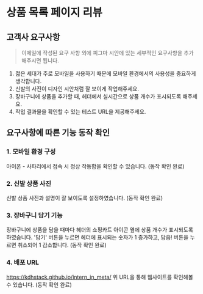 # 상품 목록 페이지 리뷰

## 고객사 요구사항
> 이메일에 작성된 요구 사항 외에 피그마 시안에 있는 세부적인 요구사항을 추가해주시면 됩니다.

1. 젊은 세대가 주로 모바일을 사용하기 때문에 모바일 환경에서의 사용성을 중요하게 생각합니다.
2. 신발의 사진이 디자인 시안처럼 잘 보이게 작업해주세요.
3. 장바구니에 상품을 추가할 때, 헤더에서 실시간으로 상품 개수가 표시되도록 해주세요.
4. 작업 결과물을 확인할 수 있는 테스트 URL을 제공해주세요.

## 요구사항에 따른 기능 동작 확인

### 1. 모바일 환경 구성
아이폰 - 사파리에서 접속 시 정상 작동함을 확인할 수 있습니다. (동작 확인 완료)

### 2. 신발 상품 사진
신발 상품 사진과 설명이 잘 보이도록 설정하였습니다. (동작 확인 완료)

### 3. 장바구니 담기 기능
장바구니에 상품을 담을 때마다 헤더의 쇼핑카트 아이콘 옆에 상품 개수가 표시되도록 하였습니다.
'담기' 버튼을 누르면 헤더에 표시되는 숫자가 1 증가하고, 담음! 버튼을 누르면 취소되어 1 감소합니다. (동작 확인 완료)

### 4. 배포 URL
https://kdhstack.github.io/intern_in_meta/
위 URL을 통해 웹사이트를 확인해볼 수 있습니다. (동작 확인 완료)
